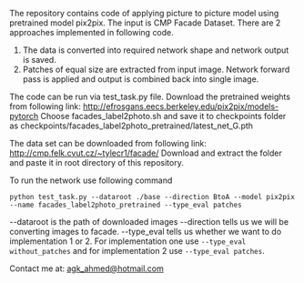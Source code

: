 The repository contains code of applying picture to picture model using pretrained model pix2pix. The input is CMP Facade Dataset. There are 2 approaches implemented in following code. 

1. The data is converted into required network shape and network output is saved.
2. Patches of equal size are extracted from input image. Network forward pass is applied and output is combined back into single image.

The code can be run via test_task.py file. Download the pretrained weights from following link: http://efrosgans.eecs.berkeley.edu/pix2pix/models-pytorch
Choose facades_label2photo.sh and save it to checkpoints folder as checkpoints/facades_label2photo_pretrained/latest_net_G.pth

The data set can be downloaded from following link: http://cmp.felk.cvut.cz/~tylecr1/facade/
Download and extract the folder and paste it in root directory of this repository.

To run the network use following command

`python test_task.py --dataroot ./base --direction BtoA --model pix2pix --name facades_label2photo_pretrained --type_eval patches`

--dataroot is the path of downloaded images
--direction tells us we will be converting images to facade. 
--type_eval tells us whether we want to do implementation 1 or 2.
For implementation one use `--type_eval without_patches` and for implementation 2 use `--type_eval patches`.


Contact me at: agk_ahmed@hotmail.com
